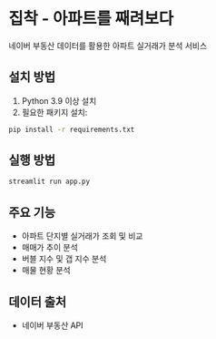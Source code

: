 # 집착 - 아파트를 째려보다

네이버 부동산 데이터를 활용한 아파트 실거래가 분석 서비스

## 설치 방법

1. Python 3.9 이상 설치
2. 필요한 패키지 설치:
```bash
pip install -r requirements.txt
```

## 실행 방법

```bash
streamlit run app.py
```

## 주요 기능

- 아파트 단지별 실거래가 조회 및 비교
- 매매가 추이 분석
- 버블 지수 및 갭 지수 분석
- 매물 현황 분석

## 데이터 출처

- 네이버 부동산 API
